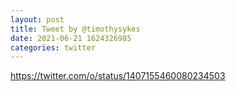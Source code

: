 ```yaml
--- 
layout: post 
title: Tweet by @timothysykes 
date: 2021-06-21 1624326985 
categories: twitter 
--- 
```

https://twitter.com/o/status/1407155460080234503